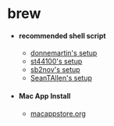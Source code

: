 # brew	

- #### recommended shell script
	- [donnemartin's setup](https://github.com/donnemartin/dev-setup/blob/master/brew.sh)
	- [st44100's setup](https://gist.github.com/st44100/672006aa7cfc7d5fd304)
	- [sb2nov's setup](http://sourabhbajaj.com/mac-setup/Homebrew/Cask.html)
	- [SeanTAllen's setup](https://github.com/SeanTAllen/OS-X-Customizations/blob/master/install-applications.sh)
- #### Mac App Install
	- [macappstore.org](http://macappstore.org/)